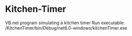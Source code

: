 # Kitchen-Timer
VB.net program simulating a kitchen timer
Run executable: /KitchenTimer/bin/Debug/net6.0-windows/kitchenTimer.exe
